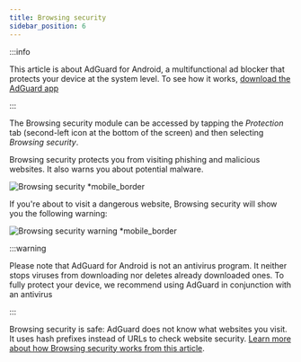 ```yaml
---
title: Browsing security
sidebar_position: 6
---
```


:::info

This article is about AdGuard for Android, a multifunctional ad blocker that protects your device at the system level. To see how it works, [download the AdGuard app](https://agrd.io/download-kb-adblock)

:::

The Browsing security module can be accessed by tapping the _Protection_ tab (second-left icon at the bottom of the screen) and then selecting _Browsing security_.

Browsing security protects you from visiting phishing and malicious websites. It also warns you about potential malware.

![Browsing security \*mobile\_border](https://cdn.adtidy.org/blog/new/1y6a8browsing_security.png)

If you're about to visit a dangerous website, Browsing security will show you the following warning:

![Browsing security warning \*mobile\_border](https://cdn.adtidy.org/blog/new/o8s3Screenshot_2023-06-29-15-49-01-514-edit_com.android.chrome.jpg)

:::warning

Please note that AdGuard for Android is not an antivirus program. It neither stops viruses from downloading nor deletes already downloaded ones. To fully protect your device, we recommend using AdGuard in conjunction with an antivirus

:::

Browsing security is safe: AdGuard does not know what websites you visit. It uses hash prefixes instead of URLs to check website security. [Learn more about how Browsing security works from this article](/general/browsing-security/).

